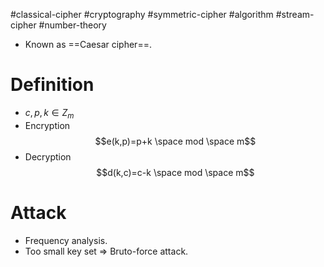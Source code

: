 #classical-cipher #cryptography #symmetric-cipher #algorithm #stream-cipher #number-theory 

- Known as ==Caesar cipher==.
# Definition
- $c,p,k \in Z_m$
- Encryption $$e(k,p)=p+k \space mod \space m$$
- Decryption $$d(k,c)=c-k \space mod \space m$$

# Attack
- Frequency analysis.
- Too small key set $\Rightarrow$ Bruto-force attack.